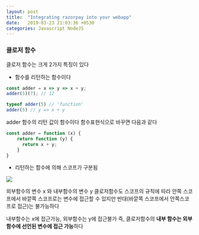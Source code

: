 ```yaml
---
layout: post
title:  "Integrating razorpay into your webapp"
date:   2019-03-23 21:03:36 +0530
categories: Javascript NodeJS
---
```


### 클로저 함수
클로저 함수는 크게 2가지 특징이 있다

- 함수를 리턴하는 함수이다
```js
const adder = x => y => x + y;
adder(5)(7); // 12

typeof adder(5) // 'function'
adder(5) // y => x + y
```

adder 함수의 리턴 값이 함수이다
함수표현식으로 바꾸면 다음과 같다

```js
const adder = function (x) {
    return function (y) {
      return x + y;
    }
}
```

- 리턴하는 함수에 의해 스코프가 구분됨

![](https://images.velog.io/images/ljy505541/post/11f0cf95-7904-4f57-b6f3-d738491d6e0d/image.png)

외부함수의 변수 x 와 내부함수의 변수 y
클로저함수도 스코프의 규칙에 따라
안쪽 스코프에서 바깥쪽 스코프로는 변수에 접근할 수 있지만
반대(바깥쪽 스코프에서 안쪽스코프로 접근)는 불가능하다

내부함수는 x에 접근가능, 외부함수는 y에 접근불가
즉, 클로저함수의 **내부 함수는 외부 함수에 선언된 변수에 접근 가능**하다